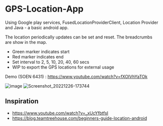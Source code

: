 # GPS-Location-App

Using Google play services, FusedLocationProviderClient, Location Provider and Java - a basic android app.

The location periodically updates can be set and reset. The breadcrumbs are show in the map.
- Green marker indicates start
- Red marker indicates end
- Set interval to 2, 5, 10, 20, 40, 60 secs
- WIP to export the GPS locations for external usage

Demo (SOEN 6431) : https://www.youtube.com/watch?v=fXOIVhYaTOk

![image](https://user-images.githubusercontent.com/57990344/202007134-a8a80959-df26-4c26-a8b5-0016ff6fb4a8.png)
![Screenshot_20221226-173744](https://user-images.githubusercontent.com/57990344/210175257-4b6b88b9-4a89-4bb8-a247-352310c3cc01.png)

## Inspiration
- https://www.youtube.com/watch?v=_xUcYfbtfsI
- https://blog.teamtreehouse.com/beginners-guide-location-android
